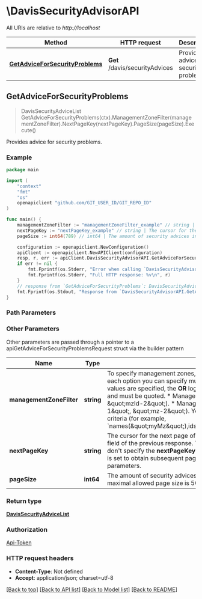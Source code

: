 # \DavisSecurityAdvisorAPI

All URIs are relative to *http://localhost*

Method | HTTP request | Description
------------- | ------------- | -------------
[**GetAdviceForSecurityProblems**](DavisSecurityAdvisorAPI.md#GetAdviceForSecurityProblems) | **Get** /davis/securityAdvices | Provides advice for security problems.



## GetAdviceForSecurityProblems

> DavisSecurityAdviceList GetAdviceForSecurityProblems(ctx).ManagementZoneFilter(managementZoneFilter).NextPageKey(nextPageKey).PageSize(pageSize).Execute()

Provides advice for security problems.



### Example

```go
package main

import (
    "context"
    "fmt"
    "os"
    openapiclient "github.com/GIT_USER_ID/GIT_REPO_ID"
)

func main() {
    managementZoneFilter := "managementZoneFilter_example" // string | To specify management zones, use one of the options listed below. For each option you can specify multiple comma-separated values. If several values are specified, the **OR** logic applies. All values are case-sensitive and must be quoted.   * Management zone ID: ids(\"mzId-1\", \"mzId-2\").  * Management zone names: names(\"mz-1\", \"mz-2\").   You can specify several comma-separated criteria (for example, `names(\"myMz\"),ids(\"9130632296508575249\")`). (optional)
    nextPageKey := "nextPageKey_example" // string | The cursor for the next page of results. You can find it in the **nextPageKey** field of the previous response.   The first page is always returned if you don't specify the **nextPageKey** query parameter.   When the **nextPageKey** is set to obtain subsequent pages, you must omit all other query parameters.  (optional)
    pageSize := int64(789) // int64 | The amount of security advices in a single response payload.   The maximal allowed page size is 500.   If not set, 5 is used. (optional)

    configuration := openapiclient.NewConfiguration()
    apiClient := openapiclient.NewAPIClient(configuration)
    resp, r, err := apiClient.DavisSecurityAdvisorAPI.GetAdviceForSecurityProblems(context.Background()).ManagementZoneFilter(managementZoneFilter).NextPageKey(nextPageKey).PageSize(pageSize).Execute()
    if err != nil {
        fmt.Fprintf(os.Stderr, "Error when calling `DavisSecurityAdvisorAPI.GetAdviceForSecurityProblems``: %v\n", err)
        fmt.Fprintf(os.Stderr, "Full HTTP response: %v\n", r)
    }
    // response from `GetAdviceForSecurityProblems`: DavisSecurityAdviceList
    fmt.Fprintf(os.Stdout, "Response from `DavisSecurityAdvisorAPI.GetAdviceForSecurityProblems`: %v\n", resp)
}
```

### Path Parameters



### Other Parameters

Other parameters are passed through a pointer to a apiGetAdviceForSecurityProblemsRequest struct via the builder pattern


Name | Type | Description  | Notes
------------- | ------------- | ------------- | -------------
 **managementZoneFilter** | **string** | To specify management zones, use one of the options listed below. For each option you can specify multiple comma-separated values. If several values are specified, the **OR** logic applies. All values are case-sensitive and must be quoted.   * Management zone ID: ids(\&quot;mzId-1\&quot;, \&quot;mzId-2\&quot;).  * Management zone names: names(\&quot;mz-1\&quot;, \&quot;mz-2\&quot;).   You can specify several comma-separated criteria (for example, &#x60;names(\&quot;myMz\&quot;),ids(\&quot;9130632296508575249\&quot;)&#x60;). | 
 **nextPageKey** | **string** | The cursor for the next page of results. You can find it in the **nextPageKey** field of the previous response.   The first page is always returned if you don&#39;t specify the **nextPageKey** query parameter.   When the **nextPageKey** is set to obtain subsequent pages, you must omit all other query parameters.  | 
 **pageSize** | **int64** | The amount of security advices in a single response payload.   The maximal allowed page size is 500.   If not set, 5 is used. | 

### Return type

[**DavisSecurityAdviceList**](DavisSecurityAdviceList.md)

### Authorization

[Api-Token](../README.md#Api-Token)

### HTTP request headers

- **Content-Type**: Not defined
- **Accept**: application/json; charset=utf-8

[[Back to top]](#) [[Back to API list]](../README.md#documentation-for-api-endpoints)
[[Back to Model list]](../README.md#documentation-for-models)
[[Back to README]](../README.md)


